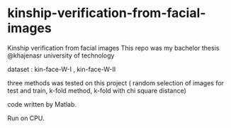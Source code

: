 # kinship-verification-from-facial-images
Kinship verification from facial images 
This repo was my bachelor thesis @khajenasr university of technology

dataset : kin-face-W-I , kin-face-W-II

three methods was tested on this project ( random selection of images for test and train, k-fold method, k-fold with chi square distance)

code written by Matlab.

Run on CPU.
